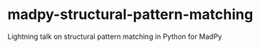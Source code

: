 # madpy-structural-pattern-matching
Lightning talk on structural pattern matching in Python for MadPy
